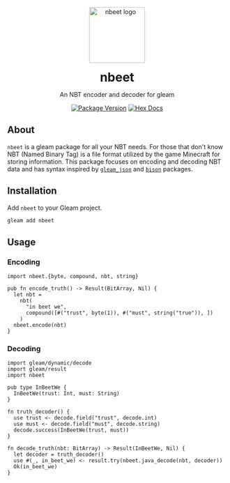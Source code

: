 <div align="center">
  <a href="https://github.com/zwubs/nbeet">
    <img src="https://raw.githubusercontent.com/zwubs/nbeet/main/images/nbeet.png" alt="nbeet logo" width="128" height="128">
  </a>

  <h1 align="center" style="margin-bottom: 0; margin-top: 1rem;">nbeet</h1>

  <p align="center">An NBT encoder and decoder for gleam</p>

[![Package Version](https://img.shields.io/hexpm/v/nbeet)](https://hex.pm/packages/nbeet)
[![Hex Docs](https://img.shields.io/badge/hex-docs-ffaff3)](https://hexdocs.pm/nbeet/)

</div>

## About
`nbeet` is a gleam package for all your NBT needs. For those that don't know NBT (Named Binary Tag) is a file format utilized by the game Minecraft for storing information. This package focuses on encoding and decoding NBT data and has syntax inspired by [`gleam_json`](https://github.com/gleam-lang/json) and [`bison`](https://github.com/massivefermion/bison) packages.

## Installation
Add `nbeet` to your Gleam project.

```sh
gleam add nbeet
```

## Usage
### Encoding
```gleam
import nbeet.{byte, compound, nbt, string}

pub fn encode_truth() -> Result(BitArray, Nil) {
  let nbt =
    nbt(
      "in beet we",
      compound([#("trust", byte(1)), #("must", string("true")), ])
    )
  nbeet.encode(nbt)
}
```

### Decoding
```gleam
import gleam/dynamic/decode
import gleam/result
import nbeet

pub type InBeetWe {
  InBeetWe(trust: Int, must: String)
}

fn truth_decoder() {
  use trust <- decode.field("trust", decode.int)
  use must <- decode.field("must", decode.string)
  decode.success(InBeetWe(trust, must))
}

fn decode_truth(nbt: BitArray) -> Result(InBeetWe, Nil) {
  let decoder = truth_decoder()
  use #(_, in_beet_we) <- result.try(nbeet.java_decode(nbt, decoder))
  Ok(in_beet_we)
}
```
